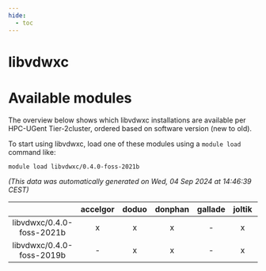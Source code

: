 ```yaml
---
hide:
  - toc
---
```


libvdwxc
========

# Available modules


The overview below shows which libvdwxc installations are available per HPC-UGent Tier-2cluster, ordered based on software version (new to old).

To start using libvdwxc, load one of these modules using a `module load` command like:

```shell
module load libvdwxc/0.4.0-foss-2021b
```

*(This data was automatically generated on Wed, 04 Sep 2024 at 14:46:39 CEST)*  

| |accelgor|doduo|donphan|gallade|joltik|shinx|skitty|
| :---: | :---: | :---: | :---: | :---: | :---: | :---: | :---: |
|libvdwxc/0.4.0-foss-2021b|x|x|x|-|x|-|x|
|libvdwxc/0.4.0-foss-2019b|-|x|x|-|x|-|x|
